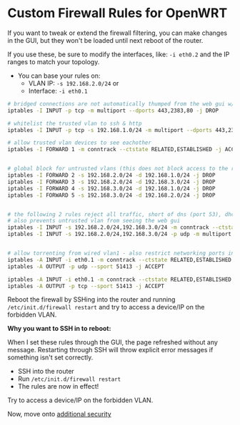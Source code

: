 # Custom Firewall Rules for OpenWRT
If you want to tweak or extend the firewall filtering, you can make changes in the GUI, but they won't be loaded until next reboot of the router.


If you use these, be sure to modify the interfaces, like: `-i eth0.2` and the IP ranges to match your topology.

- You can base your rules on:
  - VLAN IP: `-s 192.168.2.0/24`
or
  - Interface: `-i eth0.1`

```bash
# bridged connections are not automatically thumped from the web gui w/ later rules, so do a hard filter on ssh & http
iptables -I INPUT -p tcp -m multiport --dports 443,2383,80 -j DROP

# whitelist the trusted vlan to ssh & http
iptables -I INPUT -p tcp -s 192.168.1.0/24 -m multiport --dports 443,2383,80 -j ACCEPT

# allow trusted vlan devices to see eachother
iptables -I FORWARD 1 -m conntrack --ctstate RELATED,ESTABLISHED -j ACCEPT


# global block for untrusted vlans (this does not block access to the router gateway! just inter-vlan chatter)
iptables -I FORWARD 2 -s 192.168.2.0/24 -d 192.168.1.0/24 -j DROP
iptables -I FORWARD 3 -s 192.168.2.0/24 -d 192.168.3.0/24 -j DROP
iptables -I FORWARD 4 -s 192.168.3.0/24 -d 192.168.1.0/24 -j DROP
iptables -I FORWARD 5 -s 192.168.3.0/24 -d 192.168.2.0/24 -j DROP


# the following 2 rules reject all traffic, short of dns (port 53), dhcp (port 67)
# also prevents untrusted vlan from seeing the web gui
iptables -I INPUT -s 192.168.2.0/24,192.168.3.0/24 -m conntrack --ctstate NEW -j DROP
iptables -I INPUT -s 192.168.2.0/24,192.168.3.0/24 -p udp -m multiport --dports 53,67 -j ACCEPT


# allow torrenting from wired vlan1 - also restrict networking ports in deluge/qbittorent (untick random ports, since no range is set here)
iptables -A INPUT -i eth0.1 -m conntrack --ctstate RELATED,ESTABLISHED -p udp --dport 51413 -j ACCEPT
iptables -A OUTPUT -p udp --sport 51413 -j ACCEPT

iptables -A INPUT -i eth0.1 -m conntrack --ctstate RELATED,ESTABLISHED -p tcp --dport 51413 -j ACCEPT
iptables -A OUTPUT -p tcp --sport 51413 -j ACCEPT
```

Reboot the firewall by SSHing into the router and running `/etc/init.d/firewall restart` and try to access a device/IP on the forbidden VLAN.

**Why you want to SSH in to reboot:**

When I set these rules through the GUI, the page refreshed without any message.  Restarting through SSH will throw explicit error messages if something isn't set correctly.

- SSH into the router
- Run `/etc/init.d/firewall restart`
- The rules are now in effect!

Try to access a device/IP on the forbidden VLAN.

Now, move onto [additional security](additional-security.md)
